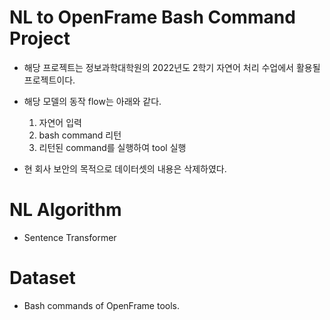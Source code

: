 # NL to OpenFrame Bash Command Project

- 해당 프로젝트는 정보과학대학원의 2022년도 2학기 자연어 처리 수업에서 활용될 프로젝트이다.

- 해당 모델의 동작 flow는 아래와 같다.

  1. 자연어 입력
  2. bash command 리턴
  3. 리턴된 command를 실행하여 tool 실행

- 현 회사 보안의 목적으로 데이터셋의 내용은 삭제하였다.

# NL Algorithm

- Sentence Transformer

# Dataset

- Bash commands of OpenFrame tools.
